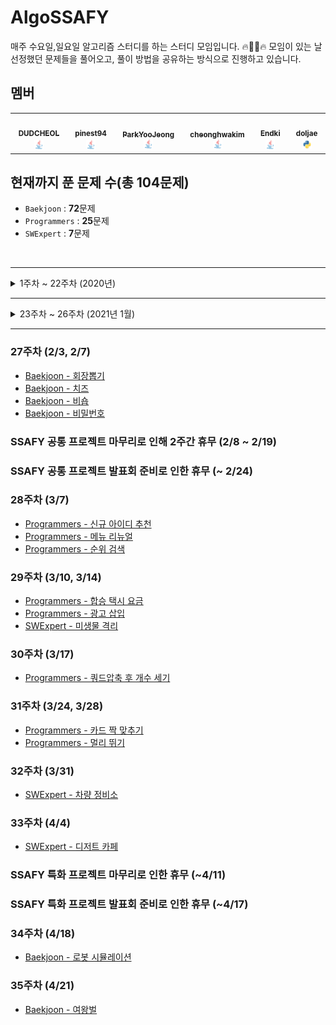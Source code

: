 # AlgoSSAFY

매주 수요일,일요일 알고리즘 스터디를 하는 스터디 모임입니다. 🔥🧑‍💻🔥
모임이 있는 날 선정했던 문제들을 풀어오고, 풀이 방법을 공유하는 방식으로 진행하고 있습니다.
<br>

## 멤버
<table>
  <tr>
    <td align="center"><a href="https://github.com/dudcheol"><img src="https://avatars.githubusercontent.com/u/40655666?s=400&u=4709e0c1faf1af8499e52a07070075aa0b9f6cdc&v=4" width="100px;" alt=""/><br /><sub><b>DUDCHEOL</b><img src="https://raw.githubusercontent.com/devicons/devicon/master/icons/java/java-original.svg" alt="java" width="15" height="15"/></sub></a><br /></td>
    <td align="center"><a href="https://github.com/pinest94"><img src="https://avatars.githubusercontent.com/u/31653025?s=400&u=e1e05fc1d4800aec4f2b54e46eb7b22a46c10db0&v=4" width="100px;" alt=""/><br /><sub><b>pinest94</b><img src="https://raw.githubusercontent.com/devicons/devicon/master/icons/java/java-original.svg" alt="java" width="15" height="15"/></sub></a><br /></td>
    <td align="center"><a href="https://github.com/ParkYooJeong"><img src="https://avatars.githubusercontent.com/u/57359207?s=400&v=4" width="100px;" alt=""/><br /><sub><b>ParkYooJeong</b></sub><img src="https://raw.githubusercontent.com/devicons/devicon/master/icons/java/java-original.svg" alt="java" width="15" height="15"/></a><br /></td>
    <td align="center"><a href="https://github.com/cheonghwakim"><img src="https://avatars.githubusercontent.com/u/43662673?s=400&v=4" width="100px;" alt=""/><br /><sub><b>cheonghwakim</b></sub><img src="https://raw.githubusercontent.com/devicons/devicon/master/icons/java/java-original.svg" alt="java" width="15" height="15"/></a><br /></td>
    <td align="center"><a href="https://github.com/Endki"><img src="https://avatars.githubusercontent.com/u/24868601?s=400&u=17d281d52787a0d0df6bad9f3b1526d1c6cb5a83&v=4" width="100px;" alt=""/><br /><sub><b>Endki</b><img src="https://raw.githubusercontent.com/devicons/devicon/master/icons/java/java-original.svg" alt="java" width="15" height="15"/></sub></a><br /></td>
        <td align="center"><a href="https://github.com/doljae"><img src="https://static.solved.ac/uploads/profile/360x360/fee1816731554225d28d60c04d73150526132263.png" width="100px;" alt=""/><br /><sub><b>doljae</b><img src="https://raw.githubusercontent.com/devicons/devicon/master/icons/python/python-original.svg" alt="python" width="15" height="15"/></sub></a><br /></td>
  </tr>
</table>


## 현재까지 푼 문제 수(총 104문제)

* `Baekjoon` : **72**문제
* `Programmers` : **25**문제
* `SWExpert` : **7**문제

<br>

---

<details>
    <summary>1주차 ~ 22주차 (2020년)</summary>
### 1주차 (07/29, 08/01)

* [해시](https://d2.naver.com/helloworld/831311)
* [Java 8 API 스택 공식문서](https://docs.oracle.com/javase/8/docs/api/java/util/Stack.html)
* [스택관련 블로그](https://gmlwjd9405.github.io/2018/08/03/data-structure-stack.html)
* [2019 카카오 개발자 겨울 인턴십](https://programmers.co.kr/learn/challenges?tab=all_challenges)
* [2020 카카오 인턴십](https://programmers.co.kr/learn/challenges?tab=all_challenges)

### 2주차 (08/05, 08/09)

* 순열과 조합
* 정렬
* Union-Find
* Kruskal Algorithm

### 3주차 (08/12, 08/16)
* 2018 카카오 블라인드 채용

### 4주차 (08/19, 08/23)
* 2018 카카오 블라인드 채용

### 5주차 (08/26, 08/30)
* Trie 자료구조 학습
* 2018 카카오 블라인드 채용
* 2019 카카오 블라인드 채용

### 6주차 (9/2, 9/6)
* [2019 카카오 블라인드 채용 - 무지의 먹방 라이브](https://programmers.co.kr/learn/courses/30/lessons/42891)
* [2019 카카오 블라인드 채용 - 실패율](https://programmers.co.kr/learn/courses/30/lessons/42889)
* [Baekjoon - 녹색입은 애가 젤다지](https://www.acmicpc.net/problem/4485)
* [Baekjoon - 샘터](https://www.acmicpc.net/problem/18513)

### 7주차 (9/9, 기업 코딩테스트로 인한 휴무)
* [swexpert - 규영이와 인영이의 카드게임](https://swexpertacademy.com/main/code/problem/problemDetail.do?contestProbId=AWgv9va6HnkDFAW0&categoryId=AWgv9va6HnkDFAW0&categoryType=CODE&&&)
* [swexpert - 보호 필름](https://swexpertacademy.com/main/code/problem/problemDetail.do?contestProbId=AV5V1SYKAaUDFAWu&categoryId=AV5V1SYKAaUDFAWu&categoryType=CODE)

### 8주차 (9/16, 9/20)
* [swexpert - 최솟값으로 이동하기](https://swexpertacademy.com/main/code/problem/problemDetail.do?contestProbId=AWDTN0cKr1oDFAWD&categoryId=AWDTN0cKr1oDFAWD&categoryType=CODE)
* [swexpert - 홈 방범 서비스](https://swexpertacademy.com/main/code/problem/problemDetail.do?contestProbId=AV5V61LqAf8DFAWu&categoryId=AV5V61LqAf8DFAWu&categoryType=CODE)
* [Baekjoon - 스타트 택시](https://www.acmicpc.net/problem/19238)
* [Baekjoon - 어른 상어](https://www.acmicpc.net/problem/19237)

### 9주차 (추석휴무, 10/4)
* [Baekjoon - 구슬 탈출 2](https://www.acmicpc.net/problem/13460)
* [Baekjoon - 청소년 상어](https://www.acmicpc.net/problem/19236)

### 10주차 (10/7, 10/11)
* [Baekjoon - 2048(Easy)](https://www.acmicpc.net/problem/12100)
* [Baekjoon - 뱀](https://www.acmicpc.net/problem/3190)
* [Baekjoon - 경사로](https://www.acmicpc.net/problem/14890)
* [Baekjoon - 시험 감독](https://www.acmicpc.net/problem/13458)

### 11주차 (10/14, 삼성 역량테스트로 인한 휴무)
* [Baekjoon - 주사위 굴리기](https://www.acmicpc.net/problem/14499)
* [Baekjoon - 큐빙](https://www.acmicpc.net/problem/5373)

### 12주차 (10/21, 10/25)
* [Programmers - 가장 먼 노드](https://programmers.co.kr/learn/courses/30/lessons/49189)
* [Programmers - 순위](https://programmers.co.kr/learn/courses/30/lessons/49191)
* [Kruskal Algorithm](https://blog.naver.com/ssarang8649/221038259400)
* [Prim Algorithm](http://blog.naver.com/PostView.nhn?blogId=ssarang8649&logNo=220992988177)
* [Dijkstra Algorithm](https://gaybee.tistory.com/34)
* [Floyd-Warshall Algorithm](https://velog.io/@pandahun/%EC%95%8C%EA%B3%A0%EB%A6%AC%EC%A6%98-%EC%A0%95%EB%A6%AC-%ED%94%8C%EB%A1%9C%EC%9D%B4%EB%93%9C-%EC%9B%8C%EC%85%9C-%EB%B0%B1%EC%A4%80-11404-java)
* [Bellman-Ford Algorithm](https://code0xff.tistory.com/24)

### 13주차 (10/28, 11/01)
* [Baekjoon - 빗물](https://www.acmicpc.net/problem/14719)
* [Baekjoon - 타임머신](https://www.acmicpc.net/problem/1440)
* [Baekjoon - 별자리 만들기](https://www.acmicpc.net/problem/4386)
* [Baekjoon - 특정한 최단 경우](https://www.acmicpc.net/problem/1504)

### 14주차 (11/04, 11/08)
* [Baekjoon - Puyo Puyo](https://www.acmicpc.net/problem/11559)
* [Baekjoon - 나이트의 이동](https://www.acmicpc.net/problem/7562)
* [Baekjoon - 네트워크 연결](https://www.acmicpc.net/problem/1922)
* [Baekjoon - 불!](https://www.acmicpc.net/problem/4179)
* [Baekjoon - 적록색약](https://www.acmicpc.net/problem/10026)

### 15주차 (11/11, 11/15)
* [Baekjoon - 무서운 아르바이트](https://www.acmicpc.net/problem/12846)
* [Baekjoon - SNS](https://www.acmicpc.net/problem/2533)
* [Baekjoon - 게임 개발](https://www.acmicpc.net/problem/1516)
* [Baekjoon - 외계인의 기타연주](https://www.acmicpc.net/problem/2841)
* [Baekjoon - 소용돌이 예쁘게 출력하기](https://www.acmicpc.net/problem/1022)

### 16주차 (11/18, 11/22)
* [Baekjoon - 후보 추천하기](https://www.acmicpc.net/problem/1713)
* [Baekjoon - 미친 아두이노](https://www.acmicpc.net/problem/8972)

### 17주차 (11/29, SSAFY FINAL PROJECT로 인한 휴무)
* [Baekjoon - 여행 가자](https://www.acmicpc.net/problem/1976)
* [Baekjoon - 전화번호 목록](https://www.acmicpc.net/problem/5052)

### 18주차 (12/2, 12/6)
* [Baekjoon - 카드 정렬하기](https://www.acmicpc.net/problem/1715)
* [Baekjoon - 보석 도둑](https://www.acmicpc.net/problem/1202)
* [Baekjoon - 친구 네트워크](https://www.acmicpc.net/problem/4195)
* [Baekjoon - 문자열 폭발](https://www.acmicpc.net/problem/9935)

### 19주차 (12/9, 일부인원 개인사정 및 해커톤 참가로 인한 휴무)
* [Baekjoon - 음주 코딩](https://www.acmicpc.net/problem/5676)
* [Baekjoon - 소수의 곱](https://www.acmicpc.net/problem/2014)

### 20주차 (12/16, 12/20)
* [Baekjoon - 오큰수](https://www.acmicpc.net/problem/17298)
* [Baekjoon - 감소하는 수](https://www.acmicpc.net/problem/1038)
* [Baekjoon - 옥상 정원 꾸미기](https://www.acmicpc.net/problem/6198)
* [Baekjoon - 오등큰수](https://www.acmicpc.net/problem/17299)
* [Baekjoon - 괄호 제거](https://www.acmicpc.net/problem/2800)

### 21주차 (12/23, 12/27)
* [Baekjoon - 강의실 배정](https://www.acmicpc.net/problem/11000)
* [Baekjoon - 색종이 붙이기](https://www.acmicpc.net/problem/17136)
* [Baekjoon - 집합의 표현](https://www.acmicpc.net/problem/1717)
* [Baekjoon - ⚾](https://www.acmicpc.net/problem/17281)

### 22주차 (12/30, 2021-1/3)

* [Baekjoon - 연료 채우기](https://www.acmicpc.net/problem/1826)
* [Baekjoon - 레이저 통신](https://www.acmicpc.net/problem/6087)
* [Baekjoon - 화장실의 규칙](https://www.acmicpc.net/problem/19640)
* [Baekjoon - Brainf**k 인터프리터](https://www.acmicpc.net/problem/3954)

</details>

---

<details>
    <summary>23주차 ~ 26주차 (2021년 1월)</summary>

### 23주차 (1/6, 1/10)

* [Baekjoon - 배열 돌리기 4](https://www.acmicpc.net/problem/17406)
* [Baekjoon - 압축](https://www.acmicpc.net/problem/1662)
* [Baekjoon - 게리맨더링](https://www.acmicpc.net/problem/17471)
* [Baekjoon - 컵라면](https://www.acmicpc.net/problem/1781)

### 24주차 (1/13, 1/17)

* [Baekjoon - 이중 우선순위 큐](https://www.acmicpc.net/problem/7662)
* [Baekjoon - 크게 만들기](https://www.acmicpc.net/problem/2812)
* [Baekjoon - 다리 만들기 2](https://www.acmicpc.net/problem/17472)
* [Baekjoon - 싸지방에 간 준하](https://www.acmicpc.net/problem/12764)

### 25주차 (1/20, 1/24)

* [Baekjoon - Count Circle Groups](https://www.acmicpc.net/problem/10216)
* [Baekjoon - 휴게소 세우기](https://www.acmicpc.net/problem/1477)
* [Baekjoon - 멀티탭 스케줄링](https://www.acmicpc.net/problem/1700)
* [Baekjoon - 센서](https://www.acmicpc.net/problem/2212)

### 26주차 (1/27, 1/31)

* [Baekjoon - 빙산](https://www.acmicpc.net/problem/2573)
* [Baekjoon - 평범한 배낭](https://www.acmicpc.net/problem/12865)
* [Baekjoon - 통학버스](https://www.acmicpc.net/problem/2513)
* [Baekjoon - 스타트링크](https://www.acmicpc.net/problem/5014)

</details>

---

### 27주차 (2/3, 2/7)

- [Baekjoon - 회장뽑기](https://www.acmicpc.net/problem/2660)
- [Baekjoon - 치즈](https://www.acmicpc.net/problem/2636)
- [Baekjoon - 비숍](https://www.acmicpc.net/problem/1799)
- [Baekjoon - 비밀번호](https://www.acmicpc.net/problem/13908)

### SSAFY 공통 프로젝트 마무리로 인해 2주간 휴무 (2/8 ~ 2/19)

### SSAFY 공통 프로젝트 발표회 준비로 인한 휴무 (~ 2/24)

### 28주차 (3/7)

- [Programmers - 신규 아이디 추천](https://programmers.co.kr/learn/courses/30/lessons/72410)
- [Programmers - 메뉴 리뉴얼](https://programmers.co.kr/learn/courses/30/lessons/72411)
- [Programmers - 순위 검색](https://programmers.co.kr/learn/courses/30/lessons/72412)

### 29주차 (3/10, 3/14)

- [Programmers - 합승 택시 요금](https://programmers.co.kr/learn/courses/30/lessons/72413)
- [Programmers - 광고 삽입](https://programmers.co.kr/learn/courses/30/lessons/72414)
- [SWExpert - 미생물 격리](https://swexpertacademy.com/main/code/problem/problemDetail.do?contestProbId=AV597vbqAH0DFAVl)

### 30주차 (3/17)

- [Programmers - 쿼드압축 후 개수 세기](https://programmers.co.kr/learn/courses/30/lessons/68936)

### 31주차 (3/24, 3/28)

- [Programmers - 카드 짝 맞추기](https://programmers.co.kr/learn/courses/30/lessons/72415)
- [Programmers - 멀리 뛰기](https://programmers.co.kr/learn/courses/30/lessons/12914)

### 32주차 (3/31)

- [SWExpert - 차량 정비소](https://swexpertacademy.com/main/code/problem/problemDetail.do?contestProbId=AV6c6bgaIuoDFAXy&categoryId=AV6c6bgaIuoDFAXy&categoryType=CODE&problemTitle=%EB%AA%A8%EC%9D%98&orderBy=FIRST_REG_DATETIME&selectCodeLang=ALL&select-1=&pageSize=10&pageIndex=2)

### 33주차 (4/4)

- [SWExpert - 디저트 카페](https://swexpertacademy.com/main/code/problem/problemDetail.do?contestProbId=AV5VwAr6APYDFAWu)

### SSAFY 특화 프로젝트 마무리로 인한 휴무 (~4/11)

### SSAFY 특화 프로젝트 발표회 준비로 인한 휴무 (~4/17)

### 34주차 (4/18)

- [Baekjoon - 로봇 시뮬레이션](https://www.acmicpc.net/problem/2174)

### 35주차 (4/21)

- [Baekjoon - 여왕벌](https://www.acmicpc.net/problem/10836)

